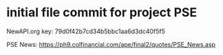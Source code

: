 # initial file commit for project PSE 

NewAPI.org key:
79d0f42b7cd34b5bbc1aa6d3dc40f5f5

PSE News:
https://ph9.colfinancial.com/ape/final2/quotes/PSE_News.asp
